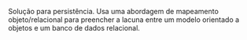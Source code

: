 Solução para persistência. Usa uma abordagem de mapeamento objeto/relacional para preencher a lacuna entre um modelo orientado a objetos e um banco de dados relacional.